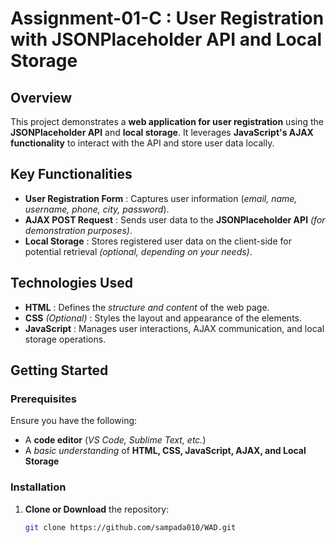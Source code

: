 # **Assignment-01-C : User Registration with JSONPlaceholder API and Local Storage**

## **Overview**
This project demonstrates a **web application for user registration** using the **JSONPlaceholder API** and **local storage**. It leverages **JavaScript's AJAX functionality** to interact with the API and store user data locally.

## **Key Functionalities**
- **User Registration Form** : Captures user information (*email, name, username, phone, city, password*).
- **AJAX POST Request** : Sends user data to the **JSONPlaceholder API** *(for demonstration purposes)*.
- **Local Storage** : Stores registered user data on the client-side for potential retrieval *(optional, depending on your needs)*.

## **Technologies Used**
- **HTML** : Defines the *structure and content* of the web page.
- **CSS** *(Optional)* : Styles the layout and appearance of the elements.
- **JavaScript** : Manages user interactions, AJAX communication, and local storage operations.

## **Getting Started**

### **Prerequisites**
Ensure you have the following:
- A **code editor** (*VS Code, Sublime Text, etc.*)
- A *basic understanding* of **HTML, CSS, JavaScript, AJAX, and Local Storage**

### **Installation**
1. **Clone or Download** the repository:
   ```sh
   git clone https://github.com/sampada010/WAD.git

